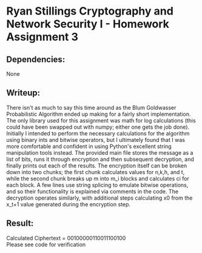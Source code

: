 # Ryan Stillings Cryptography and Network Security I - Homework Assignment 3  
## Dependencies:  
None  
## Writeup:  
There isn't as much to say this time around as the Blum Goldwasser Probabilistic Algorithm ended up making for a fairly short implementation. The only library used for this assignment was math for log calculations (this could have been swapped out with numpy; either one gets the job done). Initially I intended to perform the necessary calculations for the algorithm using binary ints and bitwise operators, but I ultimately found that I was more comfortable and confident in using Python's excellent string manipulation tools instead. The provided main file stores the message as a list of bits, runs it through encryption and then subsequent decryption, and finally prints out each of the results. The encryption itself can be broken down into two chunks; the first chunk calculates values for n,k,h, and t, while the second chunk breaks up m into m_i blocks and calculates ci for each block. A few lines use string splicing to emulate bitwise operations, and so their functionality is explained via comments in the code. The decryption operates similarly, with additional steps calculating x0 from the x_t+1 value generated during the encryption step.  
## Result:  
Calculated Ciphertext = 00100000110011100100  
Please see code for verification
